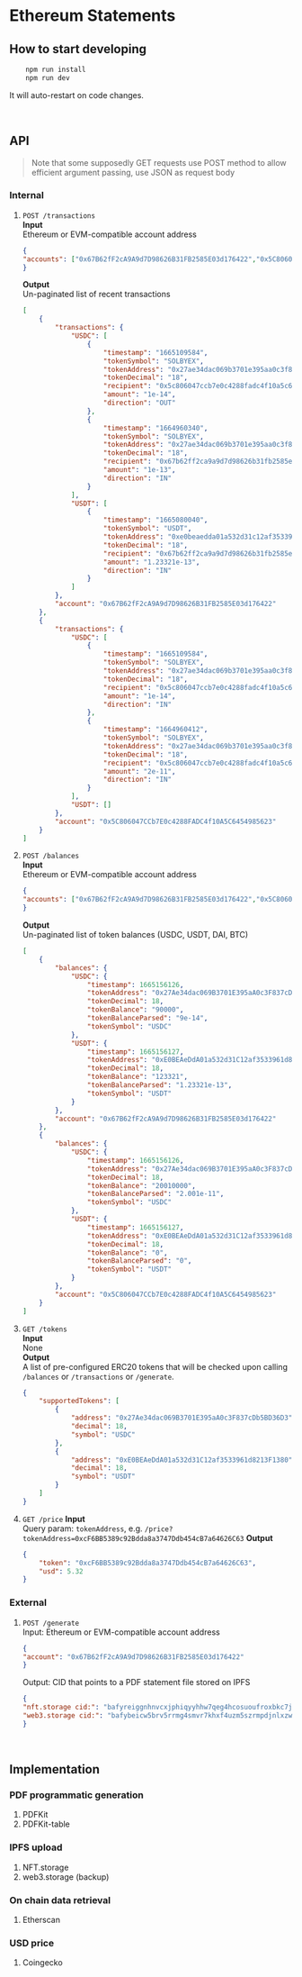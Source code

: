# Ethereum Statements

## How to start developing
```bash
    npm run install
    npm run dev
```

It will auto-restart on code changes.

<br/>

## API
> Note that some supposedly GET requests use POST method to allow efficient argument passing, use JSON as request body

### Internal
1. `POST /transactions` <br/>
    **Input** <br/>
    Ethereum or EVM-compatible account address<br/>
    ```json
    {
    "accounts": ["0x67B62fF2cA9A9d7D98626B31FB2585E03d176422","0x5C806047CCb7E0c4288FADC4f10A5C6454985623"]
    }
    ```

    **Output** <br/>
    Un-paginated list of recent transactions
    ```json
    [
        {
            "transactions": {
                "USDC": [
                    {
                        "timestamp": "1665109584",
                        "tokenSymbol": "SOLBYEX",
                        "tokenAddress": "0x27ae34dac069b3701e395aa0c3f837cdb5bd36d3",
                        "tokenDecimal": "18",
                        "recipient": "0x5c806047ccb7e0c4288fadc4f10a5c6454985623",
                        "amount": "1e-14",
                        "direction": "OUT"
                    },
                    {
                        "timestamp": "1664960340",
                        "tokenSymbol": "SOLBYEX",
                        "tokenAddress": "0x27ae34dac069b3701e395aa0c3f837cdb5bd36d3",
                        "tokenDecimal": "18",
                        "recipient": "0x67b62ff2ca9a9d7d98626b31fb2585e03d176422",
                        "amount": "1e-13",
                        "direction": "IN"
                    }
                ],
                "USDT": [
                    {
                        "timestamp": "1665080040",
                        "tokenSymbol": "USDT",
                        "tokenAddress": "0xe0beaedda01a532d31c12af3533961d8213f1380",
                        "tokenDecimal": "18",
                        "recipient": "0x67b62ff2ca9a9d7d98626b31fb2585e03d176422",
                        "amount": "1.23321e-13",
                        "direction": "IN"
                    }
                ]
            },
            "account": "0x67B62fF2cA9A9d7D98626B31FB2585E03d176422"
        },
        {
            "transactions": {
                "USDC": [
                    {
                        "timestamp": "1665109584",
                        "tokenSymbol": "SOLBYEX",
                        "tokenAddress": "0x27ae34dac069b3701e395aa0c3f837cdb5bd36d3",
                        "tokenDecimal": "18",
                        "recipient": "0x5c806047ccb7e0c4288fadc4f10a5c6454985623",
                        "amount": "1e-14",
                        "direction": "IN"
                    },
                    {
                        "timestamp": "1664960412",
                        "tokenSymbol": "SOLBYEX",
                        "tokenAddress": "0x27ae34dac069b3701e395aa0c3f837cdb5bd36d3",
                        "tokenDecimal": "18",
                        "recipient": "0x5c806047ccb7e0c4288fadc4f10a5c6454985623",
                        "amount": "2e-11",
                        "direction": "IN"
                    }
                ],
                "USDT": []
            },
            "account": "0x5C806047CCb7E0c4288FADC4f10A5C6454985623"
        }
    ]
    ```
    
2. `POST /balances` <br/>
    **Input** <br/>
    Ethereum or EVM-compatible account address <br/>
    ```json
    {
    "accounts": ["0x67B62fF2cA9A9d7D98626B31FB2585E03d176422","0x5C806047CCb7E0c4288FADC4f10A5C6454985623"]
    }
    ```
    **Output** <br/>
    Un-paginated list of token balances (USDC, USDT, DAI, BTC)
    ```json
    [
        {
            "balances": {
                "USDC": {
                    "timestamp": 1665156126,
                    "tokenAddress": "0x27Ae34dac069B3701E395aA0c3F837cDb5BD36D3",
                    "tokenDecimal": 18,
                    "tokenBalance": "90000",
                    "tokenBalanceParsed": "9e-14",
                    "tokenSymbol": "USDC"
                },
                "USDT": {
                    "timestamp": 1665156127,
                    "tokenAddress": "0xE0BEAeDdA01a532d31C12af3533961d8213F1380",
                    "tokenDecimal": 18,
                    "tokenBalance": "123321",
                    "tokenBalanceParsed": "1.23321e-13",
                    "tokenSymbol": "USDT"
                }
            },
            "account": "0x67B62fF2cA9A9d7D98626B31FB2585E03d176422"
        },
        {
            "balances": {
                "USDC": {
                    "timestamp": 1665156126,
                    "tokenAddress": "0x27Ae34dac069B3701E395aA0c3F837cDb5BD36D3",
                    "tokenDecimal": 18,
                    "tokenBalance": "20010000",
                    "tokenBalanceParsed": "2.001e-11",
                    "tokenSymbol": "USDC"
                },
                "USDT": {
                    "timestamp": 1665156127,
                    "tokenAddress": "0xE0BEAeDdA01a532d31C12af3533961d8213F1380",
                    "tokenDecimal": 18,
                    "tokenBalance": "0",
                    "tokenBalanceParsed": "0",
                    "tokenSymbol": "USDT"
                }
            },
            "account": "0x5C806047CCb7E0c4288FADC4f10A5C6454985623"
        }
    ]
    ```
    
3. `GET /tokens` <br/>
    **Input** <br/>
    None <br/>
    **Output** <br/>
    A list of pre-configured ERC20 tokens that will be checked upon calling `/balances` or `/transactions` or `/generate`.
    ```json
    {
        "supportedTokens": [
            {
                "address": "0x27Ae34dac069B3701E395aA0c3F837cDb5BD36D3",
                "decimal": 18,
                "symbol": "USDC"
            },
            {
                "address": "0xE0BEAeDdA01a532d31C12af3533961d8213F1380",
                "decimal": 18,
                "symbol": "USDT"
            }
        ]
    }
    ```

4. `GET /price`
    **Input** <br/>
    Query param: `tokenAddress`, e.g. `/price?tokenAddress=0xcF6BB5389c92Bdda8a3747Ddb454cB7a64626C63`
    **Output** <br/>
    ```json
    {
        "token": "0xcF6BB5389c92Bdda8a3747Ddb454cB7a64626C63",
        "usd": 5.32
    }
    ```


### External
1. `POST /generate` <br/>
    Input: Ethereum or EVM-compatible account address <br/>
    ```json
    {
    "account": "0x67B62fF2cA9A9d7D98626B31FB2585E03d176422"
    }
    ```
    Output: CID that points to a PDF statement file stored on IPFS
    ```json
    {
    "nft.storage cid:": "bafyreiggnhnvcxjphiqyyhhw7qeg4hcosuoufroxbkc7jas3do5xlsyski",
    "web3.storage cid:": "bafybeicw5brv5rrmg4smvr7khxf4uzm5szrmpdjnlxzwr2nzujgel7teia"
    }
    ```

<br/>

## Implementation
### PDF programmatic generation
1. PDFKit
2. PDFKit-table

### IPFS upload
1. NFT.storage
2. web3.storage (backup)

### On chain data retrieval
1. Etherscan

### USD price
1. Coingecko